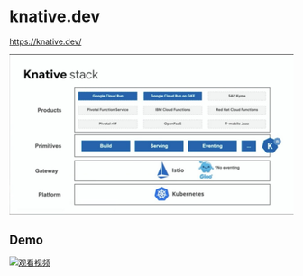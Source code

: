 # knative.dev   
https://knative.dev/      


![Knative-Product](_image/Knative-Product.jpg)



  
 ##  Demo                  
  
  [![观看视频](https://upos-videocovers.acgvideo.com/m190920ko1tgzg0xqj0yn02azx4pqp91_0010.jpg)](https://www.bilibili.com/video/av68337508)
  
  
  
